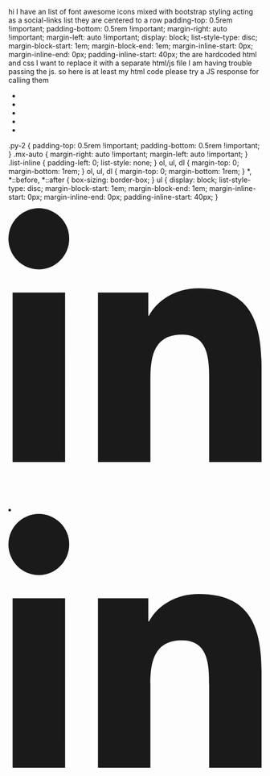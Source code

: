 hi I have an list of font awesome icons mixed with bootstrap styling acting as a social-links list they are centered to a row
     padding-top: 0.5rem !important;
    padding-bottom: 0.5rem !important;
     margin-right: auto !important;
    margin-left: auto !important; 
    display: block;
    list-style-type: disc;
    margin-block-start: 1em;
    margin-block-end: 1em;
    margin-inline-start: 0px;
    margin-inline-end: 0px;
    padding-inline-start: 40px;
the are hardcoded html and css I want to replace it with a separate html/js file I am having trouble passing the js.
so here is at least my html code please try a JS response for calling them 

<ul class="social-list list-inline py-2 mx-auto">
  <li class="list-inline-item">
    <a id="twitter-link" class="soc-link" href="https://twitter.com/ProchazkaPhilip">
      <i class="fab fa-twitter fa-fw"></i
    ></a>
  </li>
  <li class="list-inline-item">
    <a id="linkedin-link" class="soc-link" href="https://www.linkedin.com/in/philip-proch%C3%A1zka-4a48b9124"></a>
    <i class="fab fa-linkedin-in fa-fw"></i
    ></a>
  </li>
  <li class="list-inline-item">
    <a id="github-link" class="soc-link" href="https://github.com/philipprochazka?tab=repositories"
      ><i class="fab fa-github-alt fa-fw"></i
    ></a>
  </li>
  <li class="list-inline-item">
    <a id="stack-overflow-link" class="soc-link" href="https://stackoverflow.com/users/21684763/philip-proch%c3%a1zka"><i class="fab fa-stack-overflow fa-fw"></i></a>
  </li>
  <li class="list-inline-item">
    <a id="codepen-link" class="soc-link" href="#"><i class="fab fa-codepen fa-fw"></i></a>
  </li>
</ul>
<!--//social-list-->

.py-2 {
    padding-top: 0.5rem !important;
    padding-bottom: 0.5rem !important;
}
.mx-auto {
    margin-right: auto !important;
    margin-left: auto !important;
}
.list-inline {
    padding-left: 0;
    list-style: none;
}
ol, ul, dl {
    margin-top: 0;
    margin-bottom: 1rem;
}
ol, ul, dl {
    margin-top: 0;
    margin-bottom: 1rem;
}
*, *::before, *::after {
    box-sizing: border-box;
}
ul {
    display: block;
    list-style-type: disc;
    margin-block-start: 1em;
    margin-block-end: 1em;
    margin-inline-start: 0px;
    margin-inline-end: 0px;
    padding-inline-start: 40px;
}

<svg class="svg-inline--fa fa-linkedin-in fa-fw" aria-hidden="true" focusable="false" data-prefix="fab" data-icon="linkedin-in" role="img" xmlns="http://www.w3.org/2000/svg" viewBox="0 0 448 512" data-fa-i2svg=""><path fill="currentColor" d="M100.3 448H7.4V148.9h92.88zM53.79 108.1C24.09 108.1 0 83.5 0 53.8a53.79 53.79 0 0 1 107.6 0c0 29.7-24.1 54.3-53.79 54.3zM447.9 448h-92.68V302.4c0-34.7-.7-79.2-48.29-79.2-48.29 0-55.69 37.7-55.69 76.7V448h-92.78V148.9h89.08v40.8h1.3c12.4-23.5 42.69-48.3 87.88-48.3 94 0 111.3 61.9 111.3 142.3V448z"></path></svg>

<li class="list-inline-item"><a href="#"><svg class="svg-inline--fa fa-linkedin-in fa-fw" aria-hidden="true" focusable="false" data-prefix="fab" data-icon="linkedin-in" role="img" xmlns="http://www.w3.org/2000/svg" viewBox="0 0 448 512" data-fa-i2svg=""><path fill="currentColor" d="M100.3 448H7.4V148.9h92.88zM53.79 108.1C24.09 108.1 0 83.5 0 53.8a53.79 53.79 0 0 1 107.6 0c0 29.7-24.1 54.3-53.79 54.3zM447.9 448h-92.68V302.4c0-34.7-.7-79.2-48.29-79.2-48.29 0-55.69 37.7-55.69 76.7V448h-92.78V148.9h89.08v40.8h1.3c12.4-23.5 42.69-48.3 87.88-48.3 94 0 111.3 61.9 111.3 142.3V448z"></path></svg><!-- <i class="fab fa-linkedin-in fa-fw"></i> Font Awesome fontawesome.com --></a></li>